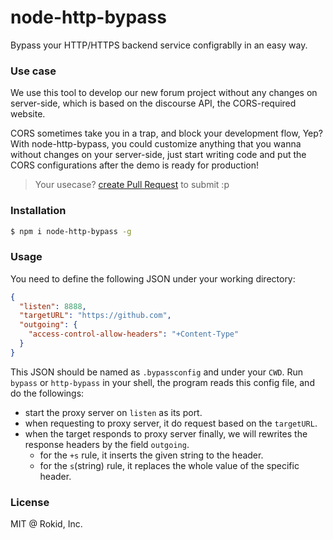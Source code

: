 node-http-bypass
========================

Bypass your HTTP/HTTPS backend service configrablly in an easy way.

### Use case

We use this tool to develop our new forum project without any changes on server-side, which is based on
the discourse API, the CORS-required website.

CORS sometimes take you in a trap, and block your development flow, Yep? With node-http-bypass, 
you could customize anything that you wanna without changes on your server-side, just start
writing code and put the CORS configurations after the demo is ready for production!

> Your usecase? [create Pull Request](https://github.com/Rokid/node-http-bypass/compare) to submit :p

### Installation

```sh
$ npm i node-http-bypass -g
```

### Usage

You need to define the following JSON under your working directory:

```json
{
  "listen": 8888,
  "targetURL": "https://github.com",
  "outgoing": {
    "access-control-allow-headers": "+Content-Type"
  }
}
```

This JSON should be named as `.bypassconfig` and under your `CWD`. Run `bypass` or `http-bypass` in your shell,
the program reads this config file, and do the followings:

- start the proxy server on `listen` as its port.
- when requesting to proxy server, it do request based on the `targetURL`.
- when the target responds to proxy server finally, we will rewrites the response headers by the field `outgoing`.
  - for the `+s` rule, it inserts the given string to the header.
  - for the `s`(string) rule, it replaces the whole value of the specific header.

### License

MIT @ Rokid, Inc.
